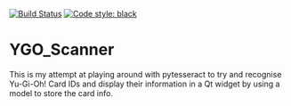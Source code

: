 [![Build Status](https://travis-ci.com/rerpha/YGO_Scanner.svg?token=fNqfGbHRMcWZpmSsWXkL&branch=master)](https://travis-ci.com/rerpha/YGO_Scanner)
[![Code style: black](https://img.shields.io/badge/code%20style-black-000000.svg)](https://github.com/python/black)


# YGO_Scanner

This is my attempt at playing around with pytesseract to try and recognise Yu-Gi-Oh! Card IDs and display their information in a Qt widget by using a model to store the card info. 
